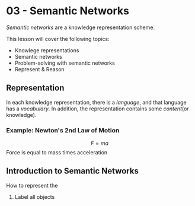 # 03 - Semantic Networks

*Semantic networks* are a knowledge representation scheme. 

This lesson will cover the following topics:

- Knowlege representations
- Semantic networks
- Problem-solving with semantic networks
- Represent & Reason

## Representation

In each knowledge representation, there is a *language*, and that language has a *vocabulary*. In addition, the representation contains some *content*(or knowledge). 

### Example: Newton's 2nd Law of Motion

$$ F = ma $$
Force is equal to mass times acceleration

## Introduction to Semantic Networks

How to represent the 

1. Label all objects